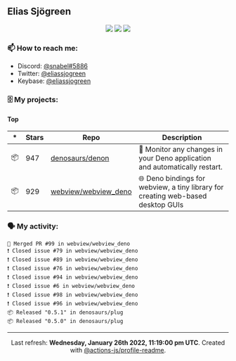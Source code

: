 ## Elias Sjögreen

<p align="center">
  <img src="https://img.shields.io/badge/🎂-dec. 2003-success" />
  <img src="https://img.shields.io/badge/🌎-Stockholm-informational" />
  <img src="https://img.shields.io/badge/👦-He/Him-informational" />
</p>

### 📫 How to reach me:

- Discord: [@snabel#5886](https://discord.com/users/267978757799673866)
- Twitter: [@eliassjogreen](https://twitter.com/eliassjogreen)
- Keybase: [@eliassjogreen](https://keybase.io/eliassjogreen)

### 🗄 My projects:

#### Top
|*|Stars|Repo|Description|
|---|---|---|---|
| 📦 | 947 | [denosaurs/denon](https://github.com/denosaurs/denon) | 👀 Monitor any changes in your Deno application and automatically restart. |
| 📦 | 929 | [webview/webview_deno](https://github.com/webview/webview_deno) | 🌐 Deno bindings for webview, a tiny library for creating web-based desktop GUIs |

### 🗣 My activity:

```
🎉 Merged PR #99 in webview/webview_deno
❗️ Closed issue #79 in webview/webview_deno
❗️ Closed issue #89 in webview/webview_deno
❗️ Closed issue #76 in webview/webview_deno
❗️ Closed issue #94 in webview/webview_deno
❗️ Closed issue #6 in webview/webview_deno
❗️ Closed issue #98 in webview/webview_deno
❗️ Closed issue #96 in webview/webview_deno
📦 Released "0.5.1" in denosaurs/plug
📦 Released "0.5.0" in denosaurs/plug
```

------------
<p align="center">Last refresh: <b>Wednesday, January 26th 2022, 11:19:00 pm UTC</b>. Created with <a href=https://github.com/marketplace/actions/profile-readme>@actions-js/profile-readme</a>.</p>
